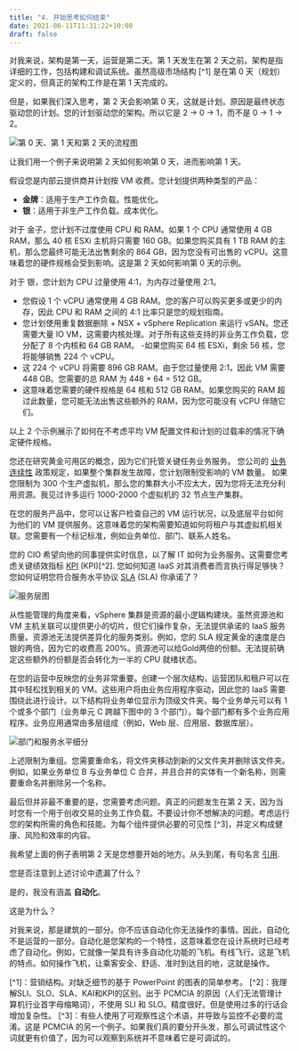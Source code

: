 ```yaml
---
title: "4. 开始思考如何结束"
date: 2021-06-11T11:31:22+10:00
draft: false
---
```


对我来说，架构是第一天，运营是第二天。第 1 天发生在第 2 天之前。架构是指详细的工作，包括构建和调试系统。虽然高级市场结构 [^1] 是在第 0 天（规划）定义的，但真正的架构工作是在第 1 天完成的。

但是，如果我们深入思考，第 2 天会影响第 0 天，这就是计划。原因是最终状态驱动您的计划。您的计划驱动您的架构。所以它是 2 -> 0 -> 1，而不是 0 -> 1 -> 2。

![第 0 天、第 1 天和第 2 天的流程图](1.1.4-fig-1.png)

让我们用一个例子来说明第 2 天如何影响第 0 天，进而影响第 1 天。

假设您是内部云提供商并计划按 VM 收费。您计划提供两种类型的产品：

- **金牌**：适用于生产工作负载。性能优化。
- **银**：适用于非生产工作负载。成本优化。

对于 金子，您计划不过度使用 CPU 和 RAM。如果 1 个 CPU 通常使用 4 GB RAM，那么 40 核 ESXi 主机将只需要 160 GB。如果您购买具有 1 TB RAM 的主机，那么您最终可能无法出售剩余的 864 GB，因为您没有可出售的 vCPU。这意味着您的硬件规格会受到影响。这是第 2 天如何影响第 0 天的示例。

对于 银，您计划为 CPU 过量使用 4:1，为内存过量使用 2:1。

- 您假设 1 个 vCPU 通常使用 4 GB RAM。您的客户可以购买更多或更少的内存，因此 CPU 和 RAM 之间的 4:1 比率只是您的规划指南。
- 您计划使用重复数据删除 + NSX + vSphere Replication 来运行 vSAN。您还需要大量 IO VM，这需要内核处理。对于所有这些支持的非业务工作负载，您分配了 8 个内核和 64 GB RAM。
-如果您购买 64 核 ESXi，剩余 56 核，您将能够销售 224 个 vCPU。
- 这 224 个 vCPU 将需要 896 GB RAM。由于您过量使用 2:1，因此 VM 需要 448 GB。您需要的总 RAM 为 448 + 64 = 512 GB。
- 这意味着您需要的硬件规格是 64 核和 512 GB RAM。如果您购买的 RAM 超过此数量，您可能无法出售这些额外的 RAM，因为您可能没有 vCPU 伴随它们。

以上 2 个示例展示了如何在不考虑平均 VM 配置文件和计划的过载率的情况下确定硬件规格。

您还在研究黄金可用区的概念，因为它们托管关键任务业务服务。 您公司的 [业务连续性](https://en.wikipedia.org/wiki/Business_continuity_planning) 政策规定，如果整个集群发生故障，您计划限制受影响的 VM 数量。 如果您限制为 300 个生产虚拟机，那么您的集群大小不应太大，因为您将无法充分利用资源。我见过许多运行 1000-2000 个虚拟机的 32 节点生产集群。

在您的服务产品中，您可以让客户检查自己的 VM 运行状况，以及底层平台如何为他们的 VM 提供服务。这意味着您的架构需要知道如何将租户与其虚拟机相关联。您需要有一个标记标准，例如业务单位、部门、联系人姓名。

您的 CIO 希望向他的同事提供实时信息，以了解 IT 如何为业务服务。这需要您考虑关键绩效指标 [KPI](/zh/operations-management/chapter-1-overview/1.1.8-pillar-process-people/) (KPI)[^2]. 您如何知道 IaaS 对其消费者而言执行得足够快？您如何证明您符合服务水平协议 [SLA](/zh/operations-management/chapter-1-overview/1.1.7-service-level-agreement/) (SLA) 你承诺了？

![服务层图](1.1.4-fig-2.png)

从性能管理的角度来看，vSphere 集群是资源的最小逻辑构建块。虽然资源池和 VM 主机关联可以提供更小的切片，但它们操作复杂，无法提供承诺的 IaaS 服务质量。资源池无法提供差异化​​的服务类别。例如，您的 SLA 规定黄金的速度是白银的两倍，因为它的收费高 200%。资源池可以给Gold两倍的份额。无法提前确定这些额外的份额是否会转化为一半的 CPU 就绪状态。

在您的运营中反映您的业务非常重要。创建一个层次结构，运营团队和租户可以在其中轻松找到相关的 VM。这些用户将由业务应用程序驱动，因此您的 IaaS 需要围绕此进行设计。以下结构将业务单位显示为顶级文件夹。每个业务单元可以有 1 个或多个部门（业务单元 C 跨越下图中的 3 个部门）。每个部门都有多个业务应用程序。业务应用通常由多层组成（例如，Web 层、应用层、数据库层）。

![部门和服务水平细分](1.1.4-fig-3.png)

上述限制为重组。您需要重命名，将文件夹移动到新的父文件夹并删除该文件夹。例如，如果业务单位 B 与业务单位 C 合并，并且合并的实体有一个新名称，则需要重命名并删除另一个名称。

最后但并非最不重要的是，您需要考虑问题。真正的问题发生在第 2 天，因为当时您有一个用于创收交易的业务工作负载。不要设计你不想解决的问题。考虑运行您的架构所需的角色和技能。为每个组件提供必要的可见性 [^3]，并定义构成健康、风险和效率的内容。

我希望上面的例子表明第 2 天是您想要开始的地方。从头到尾，有句名言 [引用](https://www.franklincovey.com/the-7-habits/habit-2/).

您是否注意到上述讨论中遗漏了什么？

是的，我没有涵盖 **自动化**。

这是为什么？

对我来说，那是建筑的一部分。你不应该自动化你无法操作的事情。因此，自动化不是运营的一部分。自动化是您架构的一个特性，这意味着您在设计系统时已经考虑了自动化。例如，它就像一架具有许多自动化功能的飞机。有线飞行。这是飞机的特点。如何操作飞机，让乘客安全、舒适、准时到达目的地，这就是操作。

[^1]：营销结构。对缺乏细节的基于 PowerPoint 的图表的简单参考。
[^2]：我理解SLI、SLO、SLA、KAI和KPI的区别。出于 PCMCIA 的原因（人们无法管理计算机行业首字母缩略词），不使用 SLI 和 SLO。精度很好。但是使用过多的行话会增加复杂性。
[^3]：有些人使用了可观察性这个术语，并导致与监控不必要的混淆。这是 PCMCIA 的另一个例子。如果我们真的要分开头发，那么可调试性这个词就更有价值了，因为可以观察到系统并不意味着它是可调试的。